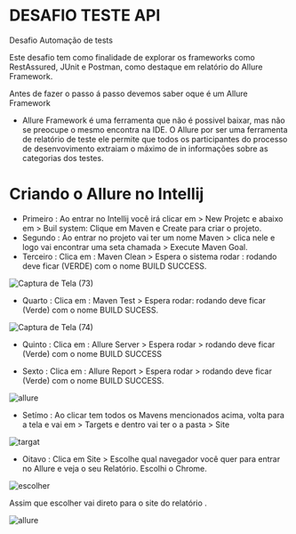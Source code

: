 #  DESAFIO  TESTE API #

Desafio Automação de tests

Este desafio tem como finalidade de explorar  os frameworks como RestAssured, JUnit e Postman, como  destaque em relatório do Allure  Framework.

Antes de fazer o passo á passo devemos saber oque é um Allure Framework

* Allure Framework é uma ferramenta que não é possivel baixar, mas não se preocupe  o mesmo  encontra na IDE. O Allure por ser uma ferramenta  de relatório de teste ele permite que todos os participantes  do processo de desenvovimento extraiam o máximo de in informações sobre as categorias dos testes.

# Criando o Allure no Intellij #

* Primeiro : Ao entrar no Intellij você irá clicar em > New Projetc e abaixo em > Buil system: Clique em Maven e Create para criar o projeto.
* Segundo  : Ao entrar no projeto vai ter um nome Maven > clica nele e logo  vai encontrar uma seta chamada > Execute Maven Goal.
* Terceiro : Clica em  : Maven Clean > Espera o sistema rodar : rodando deve  ficar (VERDE) com o nome BUILD SUCCESS.

![Captura de Tela (73)](https://user-images.githubusercontent.com/118787839/213839486-af5ba2e5-1cd1-4f89-a7f4-efb046b52443.png)

* Quarto : Clica em : Maven Test > Espera rodar: rodando deve ficar (Verde) com o nome BUILD SUCESS.

![Captura de Tela (74)](https://user-images.githubusercontent.com/118787839/213839644-615cd8a1-a099-430c-abc7-c0429ef926f1.png)

* Quinto : Clica em : Allure Server > Espera rodar > rodando deve ficar (Verde) com o nome BUILD SUCCESS

* Sexto : Clica em : Allure Report > Espera rodar > rodando deve ficar (Verde) com o nome BUILD SUCCESS.

![allure](https://user-images.githubusercontent.com/118787839/213840354-dbca685b-4141-43e1-a578-876d4e2759db.jpeg)

* Setímo : Ao clicar tem todos os Mavens mencionados acima, volta para a tela e vai em > Targets e dentro vai ter o a pasta > Site

![targat](https://user-images.githubusercontent.com/118787839/213840651-dbaea765-41bf-4069-b63e-816fb0e025df.jpeg)

* Oitavo : Clica em Site > Escolhe qual navegador você quer para entrar no Allure e veja o seu Relatório.
Escolhi o Chrome.

![escolher](https://user-images.githubusercontent.com/118787839/213840847-97b63116-a8ae-45a7-9684-1eca4f405982.jpeg)

Assim que escolher vai direto para o site do relatório .

![allure](https://user-images.githubusercontent.com/118787839/213840930-e601811a-c2d5-4f2a-9f37-22eefbd7755d.png)




